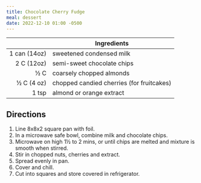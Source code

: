 ```yaml
---
title: Chocolate Cherry Fudge
meal: dessert
date: 2022-12-10 01:00 -0500
---
```


|| Ingredients |
|-:|-|
1 can (14oz) | sweetened condensed milk
2 C (12oz)   | semi-sweet chocolate chips
½ C          | coarsely chopped almonds
½ C (4 oz)   | chopped candied cherries (for fruitcakes)
1 tsp        | almond or orange extract

## Directions

1. Line 8x8x2 square pan with foil.
2. In a microwave safe bowl, combine milk and chocolate chips.
3. Microwave on high 1½ to 2 mins, or until chips are melted and mixture is smooth when stirred.
4. Stir in chopped nuts, cherries and extract.
5. Spread evenly in pan.
6. Cover and chill.
7. Cut into squares and store covered in refrigerator.
